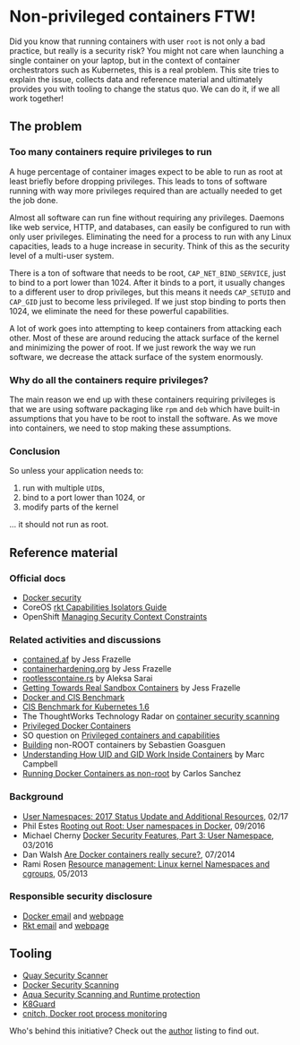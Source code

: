 # Non-privileged containers FTW!

Did you know that running containers with user `root` is not only a bad
practice, but really is a security risk? You might not care when launching
a single container on your laptop, but in the context of container
orchestrators such as Kubernetes, this is a real problem.
This site tries to explain the issue, collects data and reference material
and ultimately provides you with tooling to change the status quo.
We can do it, if we all work together!

## The problem

### Too many containers require privileges to run

A huge percentage of container images expect to be able to run as root at
least briefly before dropping privileges. This leads to tons of software
running with way more privileges required than are actually needed to get
the job done.

Almost all software can run fine without requiring any privileges.
Daemons like web service, HTTP, and databases, can easily be configured to
run with only user privileges.  Eliminating the need for a process to run
with any Linux capacities, leads to a huge increase in security. Think of
this as the security level of a multi-user system.

There is a ton of software that needs to be root, `CAP_NET_BIND_SERVICE`,
just to bind to a port lower than 1024. After it binds to a port, it usually
changes to a different user to drop privileges, but this means it needs
`CAP_SETUID` and `CAP_GID` just to become less privileged. If we just
stop binding to ports then 1024, we eliminate the need for these powerful
capabilities.

A lot of work goes into attempting to keep containers from attacking
each other. Most of these are around reducing the attack surface of the
kernel and minimizing the power of root.  If we just rework the way we
run software, we decrease the attack surface of the system enormously.

### Why do all the containers require privileges?

The main reason we end up with these containers requiring privileges
is that we are using software packaging like `rpm` and `deb` which have
built-in assumptions that you have to be root to install the software.
As we move into containers, we need to stop making these assumptions.

### Conclusion

So unless your application needs to:

1. run with multiple `UID`s,
1. bind to a port lower than 1024, or
1. modify parts of the kernel

… it should not run as root.

## Reference material

### Official docs

- [Docker security](https://docs.docker.com/engine/security/security/#linux-kernel-capabilities)
- CoreOS [rkt Capabilities Isolators Guide](https://coreos.com/rkt/docs/latest/capabilities-guide.html)
- OpenShift [Managing Security Context Constraints](https://docs.openshift.org/latest/admin_guide/manage_scc.html)

### Related activities and discussions

- [contained.af](https://contained.af/) by Jess Frazelle
- [containerhardening.org](https://containerhardening.org/) by Jess Frazelle
- [rootlesscontaine.rs](https://rootlesscontaine.rs/) by Aleksa Sarai
- [Getting Towards Real Sandbox Containers](https://blog.jessfraz.com/post/getting-towards-real-sandbox-containers/) by Jess Frazelle
- [Docker and CIS Benchmark](http://blog.aquasec.com/docker-1.11-and-cis-benchmark-whats-new-in-security)
- [CIS Benchmark for Kubernetes 1.6](http://blog.aquasec.com/cis-benchmark-for-kubernetes-security)
- The ThoughtWorks Technology Radar on [container security scanning](https://www.thoughtworks.com/radar/techniques/container-security-scanning)
- [Privileged Docker Containers](http://obrown.io/2016/02/15/privileged-containers.html)
- SO question on [Privileged containers and capabilities](https://stackoverflow.com/questions/36425230/privileged-containers-and-capabilities)
- [Building](https://medium.com/bitnami-perspectives/non-root-containers-to-show-openshift-some-love-3b32d7218ac6) non-ROOT containers by Sebastien Goasguen
- [Understanding How UID and GID Work Inside Containers](https://medium.com/@mccode/understanding-how-uid-and-gid-work-in-docker-containers-c37a01d01cf) by Marc Campbell
- [Running Docker Containers as non-root](https://blog.csanchez.org/2017/01/31/running-docker-containers-as-non-root/) by Carlos Sanchez

### Background

- [User Namespaces: 2017 Status Update and Additional Resources](https://integratedcode.us/2017/02/24/user-namespaces-2017-status-update-and-additional-resources/), 02/17
- Phil Estes [Rooting out Root: User namespaces in Docker](https://events.linuxfoundation.org/sites/events/files/slides/User%20Namespaces%20-%20ContainerCon%202015%20-%2016-9-final_0.pdf), 09/2016
- Michael Cherny [Docker Security Features, Part 3: User Namespace](http://blog.aquasec.com/docker-1.10-user-namespace), 03/2016
- Dan Walsh [Are Docker containers really secure?](https://opensource.com/business/14/7/docker-security-selinux), 07/2014
- Rami Rosen [Resource management: Linux kernel Namespaces and cgroups](http://www.haifux.org/lectures/299/netLec7.pdf), 05/2013

### Responsible security disclosure
- [Docker email](mailto:security@docker.com) and [webpage](https://www.docker.com/docker-security)
- [Rkt email](mailto:security@coreos.com) and [webpage](https://coreos.com/security/disclosure/)

## Tooling

- [Quay Security Scanner](https://coreos.com/quay-enterprise/docs/latest/security-scanning.html)
- [Docker Security Scanning](https://docs.docker.com/docker-cloud/builds/image-scan/)
- [Aqua Security Scanning and Runtime protection](http://blog.aquasec.com/docker-security-best-practices)
- [K8Guard](http://target.github.io/infrastructure/k8guard-the-guardian-angel-for-kuberentes)
- [cnitch, Docker root process monitoring](https://github.com/nicholasjackson/cnitch)

Who's behind this initiative? Check out the [author](https://github.com/mhausenblas/canihaznonprivilegedcontainers.info/blob/master/AUTHORS.md) listing to find out.


